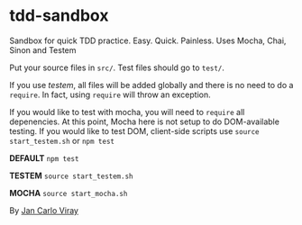 tdd-sandbox
===========

Sandbox for quick TDD practice. Easy. Quick. Painless. Uses Mocha, Chai, Sinon and Testem

Put your source files in `src/`. Test files should go to `test/`.

If you use *testem*, all files will be added globally and there is no need to do a `require`. In fact, using `require` will throw an exception.

If you would like to test with mocha, you will need to `require` all depenencies. At this point, Mocha here is not setup to do DOM-available testing. If you would like to test DOM, client-side scripts use `source start_testem.sh` or `npm test`

**DEFAULT** `npm test`

**TESTEM** `source start_testem.sh`

**MOCHA** `source start_mocha.sh`

By [Jan Carlo Viray](http://www.jancarloviray.com)